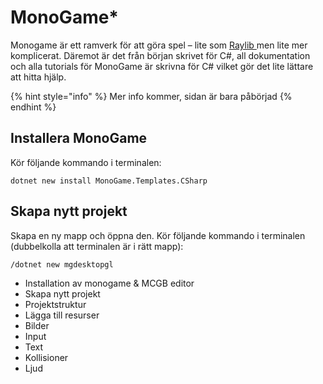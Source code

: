 # MonoGame\*

Monogame är ett ramverk för att göra spel – lite som [Raylib ](raylib/)men lite mer komplicerat. Däremot är det från början skrivet för C#, all dokumentation och alla tutorials för MonoGame är skrivna för C# vilket gör det lite lättare att hitta hjälp.

{% hint style="info" %}
Mer info kommer, sidan är bara påbörjad
{% endhint %}

## Installera MonoGame

Kör följande kommando i terminalen:

```
dotnet new install MonoGame.Templates.CSharp
```

## Skapa nytt projekt

Skapa en ny mapp och öppna den. Kör följande kommando i terminalen (dubbelkolla att terminalen är i rätt mapp):

```
/dotnet new mgdesktopgl
```



* Installation av monogame & MCGB editor
* Skapa nytt projekt
* Projektstruktur
* Lägga till resurser
* Bilder
* Input
* Text
* Kollisioner
* Ljud
